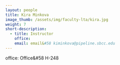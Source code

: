 ```yaml
---
layout: people
title: Kira Minkova
image_thumb: /assets/img/faculty-lta/kira.jpg
weight: 7
short-description:
  - title: Instructor
    office: 
    email: email&#58 kiminkova@pipeline.sbcc.edu
---
```

office: Office&#58 H-248
